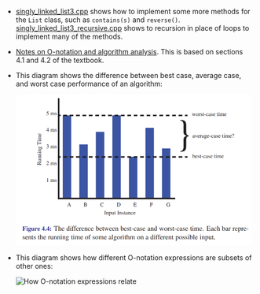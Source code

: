  - [singly_linked_list3.cpp](singly_linked_list3.cpp) shows how to implement
   some more methods for the `List` class, such as `contains(s)` and
   `reverse()`.
   [singly_linked_list3_recursive.cpp](singly_linked_list3_recursive.cpp) shows
   to recursion in place of loops to implement many of the methods.

- [Notes on O-notation and algorithm analysis](Analysis_notes.md). This is based
  on sections 4.1 and 4.2 of the textbook.

- This diagram shows the difference between best case, average case, and worst
  case performance of an algorithm:

  ![Figure 4.4 from the textbook](Figure4_4.png)

- This diagram shows how different O-notation expressions are subsets of other
  ones:

  ![How O-notation expressions relate](OnotationDiagram.png)
